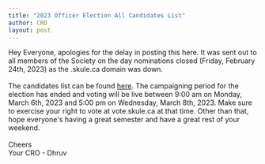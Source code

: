 ```yaml
---
title: "2023 Officer Election All Candidates List"
author: CRO
layout: post
---
```


Hey Everyone, apologies for the delay in posting this here. It was sent out to all members of the Society on the day nominations closed (Friday, February 24th, 2023) as the .skule.ca domain was down. <br> <br> The candidates list can be found <a href="https://drive.google.com/file/d/1l5E1z4hiZWgAoDDC-S4tQGhPGYvUi-Sq/view?usp=sharing">here</a>. The campaigning period for the election has ended and voting will be live between 9:00 am on Monday, March 6th, 2023 and 5:00 pm on Wednesday, March 8th, 2023. Make sure to exercise your right to vote at vote.skule.ca at that time. Other than that, hope everyone's having a great semester and have a great rest of your weekend.<br> <br> Cheers<br> Your CRO - Dhruv